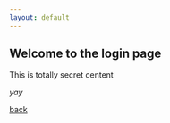 ```yaml
---
layout: default
---
```


## Welcome to the login page

This is totally secret centent

_yay_

[back](./)
